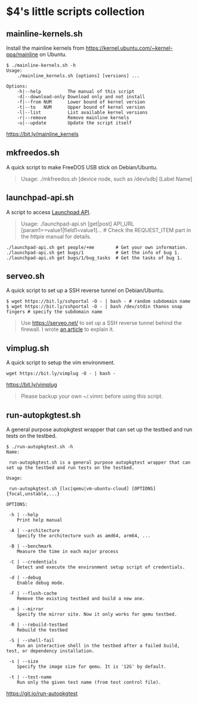 # $4's little scripts collection

## mainline-kernels.sh

 Install the mainline kernels from https://kernel.ubuntu.com/~kernel-ppa/mainline on Ubuntu.

```
$ ./mainline-kernels.sh -h
Usage:
    ./mainline_kernels.sh [options] [versions] ...

Options:
    -h|--help          The manual of this script
    -d|--download-only Download only and not install
    -f|--from NUM      Lower bound of kernel version
    -t|--to   NUM      Upper bound of kernel version
    -l|--list          List available kernel versions
    -r|--remove        Remove mainline kernels
    -u|--update        Update the script itself
```

 https://bit.ly/mainline_kernels

## mkfreedos.sh

 A quick script to make FreeDOS USB stick on Debian/Ubuntu.

> Usage: ./mkfreedos.sh [device node, such as /dev/sdb] [Label Name]

## launchpad-api.sh

 A script to access [Launchpad API](https://api.launchpad.net/).

> Usage: ./launchpad-api.sh [get|post] API_URL [param1==value1|field1=value1]... # Check the REQUEST_ITEM part in the httpie manual for details.

```
./launchpad-api.sh get people/+me        # Get your own information.
./launchpad-api.sh get bugs/1            # Get the info of bug 1.
./launchpad-api.sh get bugs/1/bug_tasks  # Get the tasks of bug 1.
```

## serveo.sh

 A quick script to set up a SSH reverse tunnel on Debian/Ubuntu.
```
$ wget https://bit.ly/sshportal -O - | bash - # random subdomain name
$ wget https://bit.ly/sshportal -O - | bash /dev/stdin thanos snap fingers # specify the subdomain name
```

> Use https://serveo.net/ to set up a SSH reverse tunnel behind the firewall.
> I wrote [an article](https://medium.com/@fourdollars/how-to-setup-a-temporary-ssh-reverse-tunnel-behind-the-firewall-by-serveo-net-on-debian-ubuntu-4c128bb64387) to explain it.

## vimplug.sh

 A quick script to setup the vim environment.

```
wget https://bit.ly/vimplug -O - | bash -
```
 https://bit.ly/vimplug

> Please backup your own ~/.vimrc before using this script.

## run-autopkgtest.sh

 A general purpose autopkgtest wrapper that can set up the testbed and run tests on the testbed.

```
$ ./run-autopkgtest.sh -h
Name:

 run-autopkgtest.sh is a general purpose autopkgtest wrapper that can set up the testbed and run tests on the testbed.

Usage:

 run-autopkgtest.sh [lxc|qemu|vm-ubuntu-cloud] [OPTIONS] {focal,unstable,...}

OPTIONS:

 -h | --help
    Print help manual

 -A | --architecture
    Specify the architecture such as amd64, arm64, ...

 -B | --benchmark
    Measure the time in each major process

 -C | --credentials
    Detect and execute the environment setup script of credentials.

 -d | --debug
    Enable debug mode.

 -F | --flush-cache
    Remove the existing testbed and build a new one.

 -m | --mirror
    Specify the mirror site. Now it only works for qemu testbed.

 -R | --rebuild-testbed
    Rebuild the testbed

 -S | --shell-fail
    Run an interactive shell in the testbed after a failed build, test, or dependency installation.

 -s | --size
    Specify the image size for qemu. It is '12G' by default.

 -t | --test-name
    Run only the given test name (from test control file).
```

 https://git.io/run-autopkgtest
